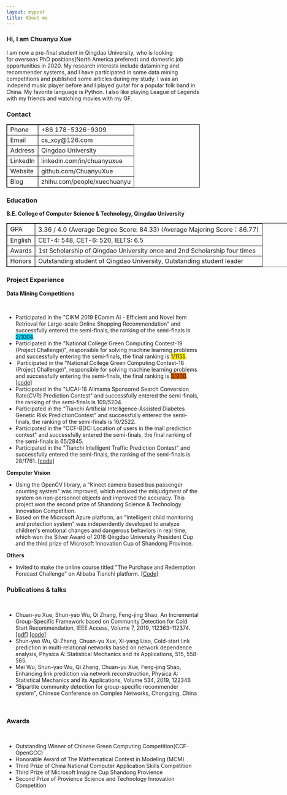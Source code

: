 ```yaml
---
layout: mypost
title: About me
---
```

<h3>
	Hi, I am Chuanyu Xue
</h3>
<p>
	I am now a pre-final student in Qingdao University, who is looking for&nbsp;<span>overseas</span> PhD positions(North America prefered) and domestic&nbsp;job opportunities in 2020. My research interests include datamining and recommender systems, and I have participated in some data mining competitions and published some articles during my study. I was an independ music player before and I played guitar for a popular folk band in China. My favorite language is Python. I also like playing League of Legends with my friends and watching movies with my GF.&nbsp;
</p>
<h3>
	Contact
</h3>
<p>
	<table style="width:100%;" cellpadding="2" cellspacing="0" border="1" bordercolor="#000000">
		<tbody>
			<tr>
				<td>
					<span>Phone</span><br />
				</td>
				<td>
					<span>+86 178-5326-9309</span><br />
				</td>
			</tr>
			<tr>
				<td>
					<span>Email</span><br />
				</td>
				<td>
					<span>cs_xcy@126.com</span><br />
				</td>
			</tr>
			<tr>
				<td>
					<span>Address</span><br />
				</td>
				<td>
					<span>Qingdao University</span><br />
				</td>
			</tr>
			<tr>
				<td>
					<span>LinkedIn</span><br />
				</td>
				<td>
					<span>linkedin.com/in/chuanyuxue&nbsp;</span><span></span><br />
				</td>
			</tr>
			<tr>
				<td>
					<span>Website</span><br />
				</td>
				<td>
					<span>github.com/ChuanyuXue&nbsp;</span><span></span><br />
				</td>
			</tr>
			<tr>
				<td>
					Blog
				</td>
				<td>
					zhihu.com/people/xuechuanyu<br />
				</td>
			</tr>
		</tbody>
	</table>
</p>
<h3>
	Education
</h3>
<p>
	<strong>B.E. College of Computer Science &amp; Technology, Qingdao University</strong> 
</p>
<p>
	<table cellpadding="2" cellspacing="0" border="1" bordercolor="#000000" style="width:863.333px;">
		<tbody>
			<tr>
				<td>
					GPA
				</td>
				<td>
					3.36 / 4.0 (Average Degree Score: 84.33) (Average Majoring Score：86.77)<br />
				</td>
			</tr>
			<tr>
				<td>
					English<br />
				</td>
				<td>
					CET-4: 548, CET-6: 520, IELTS: 6.5<br />
				</td>
			</tr>
			<tr>
				<td>
					Awards<br />
				</td>
				<td>
					1st Scholarship of Qingdao University once and 2nd Scholarship four times<br />
				</td>
			</tr>
			<tr>
				<td>
					Honors<br />
				</td>
				<td>
					Outstanding&nbsp;student of Qingdao University,&nbsp;Outstanding&nbsp;student leader
				</td>
			</tr>
		</tbody>
	</table>
</p>
<h3>
	Project Experience
</h3>
<p>
	<strong>Data Mining Competitions</strong> 
</p>
<p>
	<br />
</p>
<ul>
	<li>
		Participated in the "CIKM 2019 EComm AI - Efficient and Novel Item Retrieval for Large-scale Online Shopping
Recommendation" and successfully entered the semi-finals, the ranking of the semi-finals is <span style="background-color:#00D5FF;">2/1004</span>.&nbsp;
	</li>
	<li>
		Participated in the "National College Green Computing Contest-19 (Project Challenge)", responsible for solving machine
learning problems and successfully entering the semi-finals, the final ranking is <span style="background-color:#FFE500;">1/1155</span>.
	</li>
	<li>
		&nbsp;Participated in the "National College Green Computing Contest-18 (Project Challenge)", responsible for solving machine
learning problems and successfully entering the semi-finals, the final ranking is <span style="background-color:#E56600;">3/900</span>. <a href="https://github.com/ChuanyuXue/Chinese-OpenGCC-Contest-2st-Solution" target="_blank">[code]</a>
	</li>
	<li>
		Participated in the "IJCAI-18 Alimama Sponsored Search Conversion Rate(CVR) Prediction Contest" and successfully
entered the semi-finals, the ranking of the semi-finals is 109/5204.
	</li>
	<li>
		Participated in the "Tianchi Artificial Intelligence-Assisted Diabetes Genetic Risk PredictionContest" and successfully
entered the semi-finals, the ranking of the semi-finals is 16/2522.&nbsp;
	</li>
	<li>
		Participated in the "CCF-BDCI Location of users in the mall prediction contest" and successfully entered the semi-finals, the
final ranking of the semi-finals is 65/2845.&nbsp;
	</li>
	<li>
		Participated in the "Tianchi Intelligent Traffic Prediction Contest" and successfully entered the semi-finals, the ranking of the
semi-finals is 28/1761. <a href="https://github.com/ChuanyuXue/Tianchi-Traffic-Prediction-Contest" target="_blank">[code]</a>
	</li>
</ul>
<p>
	<b>Computer Vision</b> 
</p>
<ul>
	<li>
		Using the OpenCV library, a "Kinect camera based bus passenger counting system" was improved, which reduced the
misjudgment of the system on non-personnel objects and improved the accuracy. This project won the second prize of
Shandong Science &amp; Technology Innovation Competition.
	</li>
	<li>
		Based on the Microsoft Azure platform, an "Intelligent child monitoring and protection system" was independently developed
to analyze children's emotional changes and dangerous behaviors in real time, which won the Silver Award of 2018
Qingdao University President Cup and the third prize of Microsoft Innovation Cup of Shandong Province.&nbsp;
	</li>
</ul>
<p>
	<strong>Others</strong> 
</p>
<ul>
	<li>
		Invited to make the online course titled "The Purchase and Redemption Forecast Challenge" on Alibaba Tianchi platform. <a href="https://github.com/ChuanyuXue/The-Purchase-and-Redemption-Forecast-Challenge-baseline" target="_blank">[Code]</a>
	</li>
</ul>
<h3>
	Publications &amp; talks
</h3>
<p>
	<br />
</p>
<ul>
	<li>
		Chuan-yu Xue, Shun-yao Wu, Qi Zhang, Feng-jing Shao, An Incremental Group-Specific Framework based on Community
Detection for Cold Start Recommendation, IEEE Access, Volume 7, 2019, 112363-112374. <a href="https://ieeexplore.ieee.org/document/8795572" target="_blank">[pdf]</a>&nbsp;<a href="https://github.com/ChuanyuXue/Incremental_GroupSpecific_Recommender_System" target="_blank">[code]</a>
	</li>
	<li>
		Shun-yao Wu, Qi Zhang, Chuan-yu Xue, Xi-yang Liao, Cold-start link prediction in multi-relational networks based on
network dependence analysis, Physica A: Statistical Mechanics and its Applications, 515, 558-565.&nbsp;
	</li>
	<li>
		Mei Wu, Shun-yao Wu, Qi Zhang, Chuan-yu Xue, Feng-jing Shao, Enhancing link prediction via network reconstruction,
Physica A: Statistical Mechanics and its Applications, Volume 534, 2019, 122346&nbsp;
	</li>
	<li>
		"Bipartite community detection for group-specific recommender system", Chinese Conference on Complex Networks,
Chongqing, China<br />
	</li>
</ul>
<p>
	<br />
</p>
<h3>
	Awards
</h3>
<p>
	<br />
</p>
<ul>
	<li>
		Outstanding Winner of Chinese Green Computing Competition(CCF-OpenGCC)
	</li>
	<li>
		Honorable Award of The Mathematical Contest in Modeling (MCM)
	</li>
	<li>
		Third Prize of China National Computer Application Skills Competition
	</li>
	<li>
		Third Prize of Microsoft Imagine Cup Shandong Provience
	</li>
	<li>
		Second Prize of Provience Science and Technology Innovation Competition
	</li>
</ul>
<p>
	<br />
</p>
